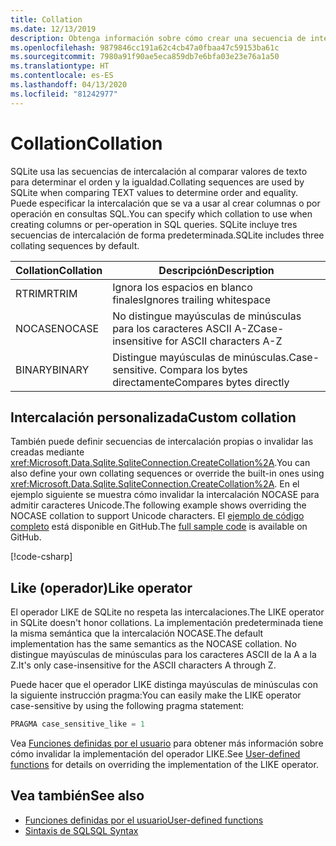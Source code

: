 ```yaml
---
title: Collation
ms.date: 12/13/2019
description: Obtenga información sobre cómo crear una secuencia de intercalación personalizada.
ms.openlocfilehash: 9879846cc191a62c4cb47a0fbaa47c59153ba61c
ms.sourcegitcommit: 7980a91f90ae5eca859db7e6bfa03e23e76a1a50
ms.translationtype: HT
ms.contentlocale: es-ES
ms.lasthandoff: 04/13/2020
ms.locfileid: "81242977"
---
```

# <a name="collation"></a><span data-ttu-id="a4a22-103">Collation</span><span class="sxs-lookup"><span data-stu-id="a4a22-103">Collation</span></span>

<span data-ttu-id="a4a22-104">SQLite usa las secuencias de intercalación al comparar valores de texto para determinar el orden y la igualdad.</span><span class="sxs-lookup"><span data-stu-id="a4a22-104">Collating sequences are used by SQLite when comparing TEXT values to determine order and equality.</span></span> <span data-ttu-id="a4a22-105">Puede especificar la intercalación que se va a usar al crear columnas o por operación en consultas SQL.</span><span class="sxs-lookup"><span data-stu-id="a4a22-105">You can specify which collation to use when creating columns or per-operation in SQL queries.</span></span> <span data-ttu-id="a4a22-106">SQLite incluye tres secuencias de intercalación de forma predeterminada.</span><span class="sxs-lookup"><span data-stu-id="a4a22-106">SQLite includes three collating sequences by default.</span></span>

| <span data-ttu-id="a4a22-107">Collation</span><span class="sxs-lookup"><span data-stu-id="a4a22-107">Collation</span></span> | <span data-ttu-id="a4a22-108">Descripción</span><span class="sxs-lookup"><span data-stu-id="a4a22-108">Description</span></span>                               |
| --------- | ----------------------------------------- |
| <span data-ttu-id="a4a22-109">RTRIM</span><span class="sxs-lookup"><span data-stu-id="a4a22-109">RTRIM</span></span>     | <span data-ttu-id="a4a22-110">Ignora los espacios en blanco finales</span><span class="sxs-lookup"><span data-stu-id="a4a22-110">Ignores trailing whitespace</span></span>               |
| <span data-ttu-id="a4a22-111">NOCASE</span><span class="sxs-lookup"><span data-stu-id="a4a22-111">NOCASE</span></span>    | <span data-ttu-id="a4a22-112">No distingue mayúsculas de minúsculas para los caracteres ASCII A-Z</span><span class="sxs-lookup"><span data-stu-id="a4a22-112">Case-insensitive for ASCII characters A-Z</span></span> |
| <span data-ttu-id="a4a22-113">BINARY</span><span class="sxs-lookup"><span data-stu-id="a4a22-113">BINARY</span></span>    | <span data-ttu-id="a4a22-114">Distingue mayúsculas de minúsculas.</span><span class="sxs-lookup"><span data-stu-id="a4a22-114">Case-sensitive.</span></span> <span data-ttu-id="a4a22-115">Compara los bytes directamente</span><span class="sxs-lookup"><span data-stu-id="a4a22-115">Compares bytes directly</span></span>   |

## <a name="custom-collation"></a><span data-ttu-id="a4a22-116">Intercalación personalizada</span><span class="sxs-lookup"><span data-stu-id="a4a22-116">Custom collation</span></span>

<span data-ttu-id="a4a22-117">También puede definir secuencias de intercalación propias o invalidar las creadas mediante <xref:Microsoft.Data.Sqlite.SqliteConnection.CreateCollation%2A>.</span><span class="sxs-lookup"><span data-stu-id="a4a22-117">You can also define your own collating sequences or override the built-in ones using <xref:Microsoft.Data.Sqlite.SqliteConnection.CreateCollation%2A>.</span></span> <span data-ttu-id="a4a22-118">En el ejemplo siguiente se muestra cómo invalidar la intercalación NOCASE para admitir caracteres Unicode.</span><span class="sxs-lookup"><span data-stu-id="a4a22-118">The following example shows overriding the NOCASE collation to support Unicode characters.</span></span> <span data-ttu-id="a4a22-119">El [ejemplo de código completo](https://github.com/dotnet/docs/blob/master/samples/snippets/standard/data/sqlite/CollationSample/Program.cs) está disponible en GitHub.</span><span class="sxs-lookup"><span data-stu-id="a4a22-119">The [full sample code](https://github.com/dotnet/docs/blob/master/samples/snippets/standard/data/sqlite/CollationSample/Program.cs) is available on GitHub.</span></span>

[!code-csharp[](../../../../samples/snippets/standard/data/sqlite/CollationSample/Program.cs?name=snippet_Collation)]

## <a name="like-operator"></a><span data-ttu-id="a4a22-120">Like (operador)</span><span class="sxs-lookup"><span data-stu-id="a4a22-120">Like operator</span></span>

<span data-ttu-id="a4a22-121">El operador LIKE de SQLite no respeta las intercalaciones.</span><span class="sxs-lookup"><span data-stu-id="a4a22-121">The LIKE operator in SQLite doesn't honor collations.</span></span> <span data-ttu-id="a4a22-122">La implementación predeterminada tiene la misma semántica que la intercalación NOCASE.</span><span class="sxs-lookup"><span data-stu-id="a4a22-122">The default implementation has the same semantics as the NOCASE collation.</span></span> <span data-ttu-id="a4a22-123">No distingue mayúsculas de minúsculas para los caracteres ASCII de la A a la Z.</span><span class="sxs-lookup"><span data-stu-id="a4a22-123">It's only case-insensitive for the ASCII characters A through Z.</span></span>

<span data-ttu-id="a4a22-124">Puede hacer que el operador LIKE distinga mayúsculas de minúsculas con la siguiente instrucción pragma:</span><span class="sxs-lookup"><span data-stu-id="a4a22-124">You can easily make the LIKE operator case-sensitive by using the following pragma statement:</span></span>

```sql
PRAGMA case_sensitive_like = 1
```

<span data-ttu-id="a4a22-125">Vea [Funciones definidas por el usuario](user-defined-functions.md) para obtener más información sobre cómo invalidar la implementación del operador LIKE.</span><span class="sxs-lookup"><span data-stu-id="a4a22-125">See [User-defined functions](user-defined-functions.md) for details on overriding the implementation of the LIKE operator.</span></span>

## <a name="see-also"></a><span data-ttu-id="a4a22-126">Vea también</span><span class="sxs-lookup"><span data-stu-id="a4a22-126">See also</span></span>

* [<span data-ttu-id="a4a22-127">Funciones definidas por el usuario</span><span class="sxs-lookup"><span data-stu-id="a4a22-127">User-defined functions</span></span>](user-defined-functions.md)
* [<span data-ttu-id="a4a22-128">Sintaxis de SQL</span><span class="sxs-lookup"><span data-stu-id="a4a22-128">SQL Syntax</span></span>](https://www.sqlite.org/lang.html)
